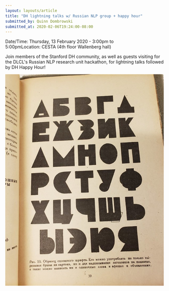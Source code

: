 ```yaml
---
layout: layouts/article
title: "DH lightning talks w/ Russian NLP group + happy hour"
submitted_by: Quinn Dombrowski
submitted_at: 2020-02-06T19:24:00-08:00
---
```



Date/Time: Thursday, 13 February 2020 - 3:00pm to 5:00pmLocation: CESTA (4th floor Wallenberg hall)

Join members of the Stanford DH community, as well as guests visiting for the DLCL's Russian NLP research unit hackathon, for lightning talks followed by DH Happy Hour!




![](../post-images/48735098102_61dc44ee03_c.jpg)


